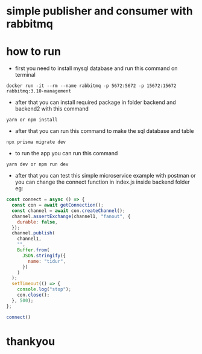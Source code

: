 # simple publisher and consumer with rabbitmq

# how to run
- first you need to install mysql database and run this command on terminal
```
docker run -it --rm --name rabbitmq -p 5672:5672 -p 15672:15672 rabbitmq:3.10-management
```
- after that you can install required package in folder backend and backend2 with this command
```
yarn or npm install
```
- after that you can run this command to make the sql database and table
```
npx prisma migrate dev
```
- to run the app you can run this command
```
yarn dev or npm run dev
```

- after that you can test this simple microservice example with postman or you can change the connect function in index.js inside backend folder eg:

```js
const connect = async () => {
  const con = await getConnection();
  const channel = await con.createChannel();
  channel.assertExchange(channel1, "fanout", {
    durable: false,
  });
  channel.publish(
    channel1,
    "",
    Buffer.from(
      JSON.stringify({
        name: "tidur",
      })
    )
  );
  setTimeout(() => {
    console.log("stop");
    con.close();
  }, 500);
};

connect()
```

# thankyou